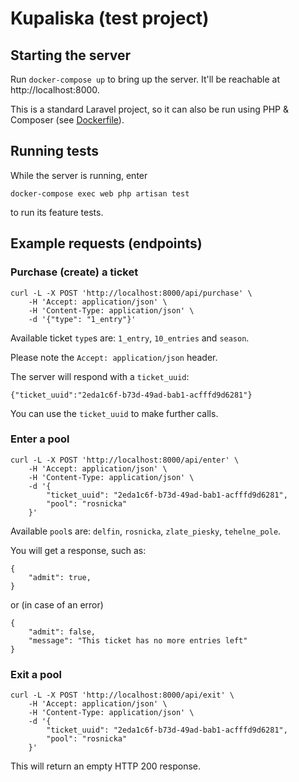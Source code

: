 # Kupaliska (test project)

## Starting the server
Run `docker-compose up` to bring up the server. It'll be reachable at http://localhost:8000.

This is a standard Laravel project, so it can also be run using PHP & Composer (see [Dockerfile](./Dockerfile)).

## Running tests
While the server is running, enter 

```
docker-compose exec web php artisan test
```
    
to run its feature tests. 

## Example requests (endpoints)

### Purchase (create) a ticket
```
curl -L -X POST 'http://localhost:8000/api/purchase' \
    -H 'Accept: application/json' \
    -H 'Content-Type: application/json' \
    -d '{"type": "1_entry"}'
```

Available ticket `type`s are: `1_entry`, `10_entries` and `season`.

Please note the `Accept: application/json` header.

The server will respond with a `ticket_uuid`:
```
{"ticket_uuid":"2eda1c6f-b73d-49ad-bab1-acfffd9d6281"}
```

You can use the `ticket_uuid` to make further calls.

### Enter a pool
```
curl -L -X POST 'http://localhost:8000/api/enter' \
    -H 'Accept: application/json' \
    -H 'Content-Type: application/json' \
    -d '{
        "ticket_uuid": "2eda1c6f-b73d-49ad-bab1-acfffd9d6281",
        "pool": "rosnicka"
    }'
```

Available `pool`s are: `delfin`, `rosnicka`, `zlate_piesky`, `tehelne_pole`.

You will get a response, such as:
```
{
    "admit": true,
}
```

or (in case of an error)

```
{
    "admit": false,
    "message": "This ticket has no more entries left"
}
```


### Exit a pool
```
curl -L -X POST 'http://localhost:8000/api/exit' \
    -H 'Accept: application/json' \
    -H 'Content-Type: application/json' \
    -d '{
        "ticket_uuid": "2eda1c6f-b73d-49ad-bab1-acfffd9d6281",
        "pool": "rosnicka"
    }'
```

This will return an empty HTTP 200 response.
